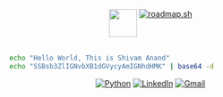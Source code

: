 <!-- ![hmmm](https://github.com/xtanion/xtanion/blob/output/github-contribution-grid-snake.svg) -->

<div align="center">
 
  <img src="https://c.tenor.com/UTxKJNlZilwAAAAi/luffy-monkey-d-luffy.gif" width="50" width="60" align="top">
<!--   <img src="https://github.com/xtanion/xtanion/blob/output/github-contribution-grid-snake.svg" width="60%"> -->
<a href="https://roadmap.sh"><img src="https://api.roadmap.sh/v1-badge/tall/6588daec54b577105139aaf7?variant=dark&roadmaps=backend%2Cpython" alt="roadmap.sh"/></a>
 
</div>

</br>

```sh
echo "Hello World, This is Shivam Anand"
echo "SSBsb3ZlIGNvbXB1dGVycyAmIGNhdHMK" | base64 -d

```
<div align="center" padding="10">
  
  [![Python](https://img.shields.io/badge/python-3670A0?style=for-the-badge&logo=python&logoColor=ffdd54)](https://blogs.python-gsoc.org/en/xtanions-blog/)
  [![LinkedIn](https://img.shields.io/badge/linkedin-%230077B5.svg?style=for-the-badge&logo=linkedin&logoColor=white)](https://www.linkedin.com/in/xtanion/)
  [![Gmail](https://img.shields.io/badge/Gmail-D14836?style=for-the-badge&logo=gmail&logoColor=white)](mailto:anandshivam54321@gmail.com)

</div>
